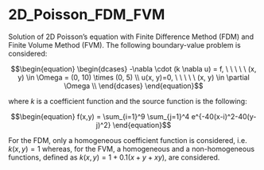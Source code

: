 # 2D_Poisson_FDM_FVM
Solution of 2D Poisson’s equation with Finite Difference Method (FDM) and Finite Volume Method (FVM). The following boundary-value problem is considered:

```math
\begin{equation}
    \begin{dcases} 
        -\nabla \cdot (k \nabla u) = f, \ \ \ \ \ (x, y) \in \Omega = (0, 10) \times (0, 5) \\
        u(x, y)=0, \ \ \ \ \ (x, y) \in \partial \Omega \\
    \end{dcases}
\end{equation}
```

where $`k`$ is a coefficient function and the source function is the following:

```math
\begin{equation}
  f(x,y) = \sum_{i=1}^9 \sum_{j=1}^4 e^{-40(x-i)^2-40(y-j)^2}
\end{equation}
```

For the FDM, only a homogeneous coefficient function is considered, i.e. $`k(x,y)=1`$ whereas, for the FVM, a homogeneous and a non-homogeneous functions, defined as $`k(x,y)=1+0.1(x+y+xy)`$, are considered.

